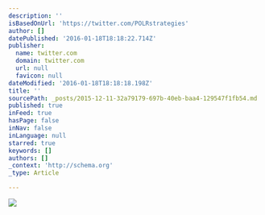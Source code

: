 ```yaml
---
description: ''
isBasedOnUrl: 'https://twitter.com/POLRstrategies'
author: []
datePublished: '2016-01-18T18:18:22.714Z'
publisher:
  name: twitter.com
  domain: twitter.com
  url: null
  favicon: null
dateModified: '2016-01-18T18:18:18.198Z'
title: ''
sourcePath: _posts/2015-12-11-32a79179-697b-40eb-baa4-129547f1fb54.md
published: true
inFeed: true
hasPage: false
inNav: false
inLanguage: null
starred: true
keywords: []
authors: []
_context: 'http://schema.org'
_type: Article

---
```

![](https://pbs.twimg.com/profile_images/656131022900166656/PZVIRV4b.png)
